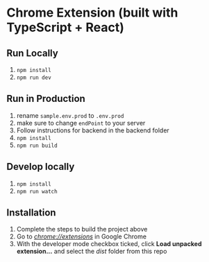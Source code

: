 # Chrome Extension (built with TypeScript + React)

## Run Locally

1. `npm install`
1. `npm run dev`

## Run in Production

1. rename `sample.env.prod` to `.env.prod`
1. make sure to change `endPoint` to your server
1. Follow instructions for backend in the backend folder   
1. `npm install`
1. `npm run build`

## Develop locally

1. `npm install`
1. `npm run watch`

## Installation

1. Complete the steps to build the project above
2. Go to [_chrome://extensions_](chrome://extensions) in Google Chrome
3. With the developer mode checkbox ticked, click **Load unpacked extension...** and select the _dist_ folder from this
   repo
